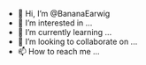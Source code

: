 - 👋 Hi, I’m @BananaEarwig
- 👀 I’m interested in ...
- 🌱 I’m currently learning ...
- 💞️ I’m looking to collaborate on ...
- 📫 How to reach me ...

<!---
BananaEarwig/BananaEarwig is a ✨ special ✨ repository because its `README.md` (this file) appears on your GitHub profile.
You can click the Preview link to take a look at your changes.
--->
